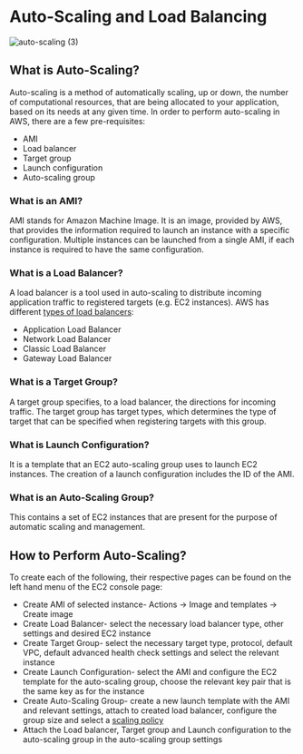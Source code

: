 # Auto-Scaling and Load Balancing

![auto-scaling (3)](https://user-images.githubusercontent.com/99980305/186672945-8ac8e518-016e-4594-8833-da0bbb05e1b0.png)

## What is Auto-Scaling?

Auto-scaling is a method of automatically scaling, up or down, the number of computational resources, that are being allocated to your application, based on its needs at any given time. In order to perform auto-scaling in AWS, there are a few pre-requisites:

- AMI
- Load balancer
- Target group
- Launch configuration
- Auto-scaling group

### What is an AMI?

AMI stands for Amazon Machine Image. It is an image, provided by AWS, that provides the information required to launch an instance with a specific configuration. Multiple instances can be launched from a single AMI, if each instance is required to have the same configuration.

### What is a Load Balancer?

A load balancer is a tool used in auto-scaling to distribute incoming application traffic to registered targets (e.g. EC2 instances). AWS has different [types of load balancers](https://docs.aws.amazon.com/AmazonECS/latest/developerguide/load-balancer-types.html):

- Application Load Balancer
- Network Load Balancer
- Classic Load Balancer
- Gateway Load Balancer

### What is a Target Group?

A target group specifies, to a load balancer, the directions for incoming traffic. The target group has target types, which determines the type of target that can be specified when registering targets with this group.

### What is Launch Configuration?

It is a template that an EC2 auto-scaling group uses to launch EC2 instances. The creation of a launch configuration includes the ID of the AMI. 

### What is an Auto-Scaling Group?

This contains a set of EC2 instances that are present for the purpose of automatic scaling and management. 

## How to Perform Auto-Scaling?

To create each of the following, their respective pages can be found on the left hand menu of the EC2 console page:

- Create AMI of selected instance- Actions -> Image and templates -> Create image
- Create Load Balancer- select the necessary load balancer type, other settings and desired EC2 instance
- Create Target Group- select the necessary target type, protocol, default VPC, default advanced health check settings and select the relevant instance
- Create Launch Configuration- select the AMI and configure the EC2 template for the auto-scaling group, choose the relevant key pair that is the same key as for the instance
- Create Auto-Scaling Group- create a new launch template with the AMI and relevant settings, attach to created load balancer, configure the group size and select a [scaling policy](https://docs.aws.amazon.com/autoscaling/ec2/userguide/as-scaling-simple-step.html)
- Attach the Load balancer, Target group and Launch configuration to the auto-scaling group in the auto-scaling group settings
